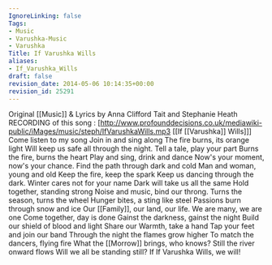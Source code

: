```yaml
---
IgnoreLinking: false
Tags:
- Music
- Varushka-Music
- Varushka
Title: If Varushka Wills
aliases:
- If_Varushka_Wills
draft: false
revision_date: 2014-05-06 10:14:35+00:00
revision_id: 25291
---
```


Original [[Music]] & Lyrics by Anna Clifford Tait and Stephanie Heath
RECORDING of this song : [http://www.profounddecisions.co.uk/mediawiki-public/iMages/music/steph/IfVarushkaWills.mp3 [[If [[Varushka]] Wills]]]
Come listen to my song
Join in and sing along
The fire burns, its orange light
Will keep us safe all through the night.
Tell a tale, play your part
Burns the fire, burns the heart
Play and sing, drink and dance
Now's your moment, now's your chance.
Find the path through dark and cold
Man and woman, young and old
Keep the fire, keep the spark
Keep us dancing through the dark.
Winter cares not for your name
Dark will take us all the same
Hold together, standing strong
Noise and music, bind our throng.
Turns the season, turns the wheel
Hunger bites, a sting like steel
Passions burn through snow and ice
Our [[Family]], our land, our life.
We are many, we are one
Come together, day is done
Gainst the darkness, gainst the night
Build our shield of blood and light
Share our Warmth, take a hand
Tap your feet and join our band
Through the night the flames grow higher
To match the dancers, flying fire
What the [[Morrow]] brings, who knows?
Still the river onward flows
Will we all be standing still?
If If Varushka Wills, we will!